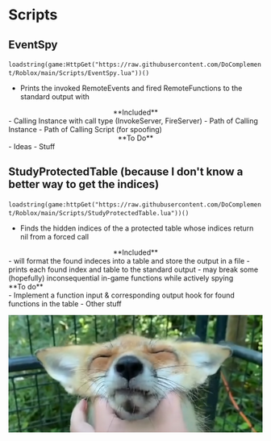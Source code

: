 # Scripts

## EventSpy  
`loadstring(game:HttpGet("https://raw.githubusercontent.com/DoComplement/Roblox/main/Scripts/EventSpy.lua"))()`  
- Prints the invoked RemoteEvents and fired RemoteFunctions to the standard output with 

<div align="center">**Included**</div>
  - Calling Instance with call type (InvokeServer, FireServer)   
  - Path of Calling Instance   
  - Path of Calling Script (for spoofing)    

<div align="center">**To Do**</div>    
  - Ideas   
  - Stuff  

## StudyProtectedTable  (because I don't know a better way to get the indices)    
`loadstring(game:httpGet("https://raw.githubusercontent.com/DoComplement/Roblox/main/Scripts/StudyProtectedTable.lua"))()`   
- Finds the hidden indices of the a protected table whose indices return nil from a forced call    

<div align="center">**Included**</div>
  - will format the found indeces into a table and store the output in a file    
  - prints each found index and table to the standard output    
  - may break some (hopefully) inconsequential in-game functions while actively spying   

<div aligh="center">**To do**</div>
  - Implement a function input & corresponding output hook for found functions in the table
  - Other stuff

  ![loverboy](https://github.com/DoComplement/Images/blob/fd316b4c24280d1a1a3aab909c0d891e5563e81f/foxy.png)
